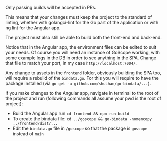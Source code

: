 Only passing builds will be accepted in PRs. 

This means that your changes must keep the project to the standard of linting, whether with golangci-lint for the Go part of the application or with ng lint for the Angular app.

The project must also still be able to build both the front-end and back-end.

Notice that in the Angular app, the environment files can be edited to suit your needs. Of course you will need an instance of GoScope working, with some example logs in the DB in order to see anything in the SPA.
Change that file to match your port, in my case `http://localhost:7004/`.

Any change to assets in the `frontend` folder, obviously building the SPA too, will require a rebuild of the `bindata.go`. 
For this you will require to have the package installed (via `go get -u github.com/shuLhan/go-bindata/...`).

If you make changes to the Angular app, navigate in terminal to the root of the project and run (following commands all assume your pwd is the root of project): 
- Build the Angular app run `cd frontend && npm run build`
- To create the bindata file: `cd ../goscope && go-bindata -nomemcopy  ../frontend/dist/...`
- Edit the `bindata.go` file in `/goscope` so that the package is `goscope` instead of `main`
